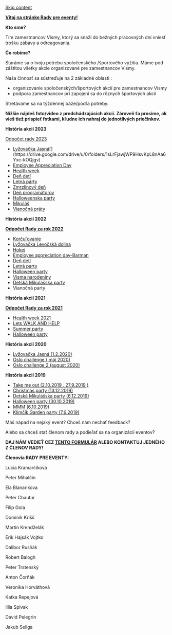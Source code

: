 [Skip content](chrome-extension://pcmpcfapbekmbjjkdalcgopdkipoggdi/#widget_2)

<u><strong>Vitaj na stránke Rady pre eventy!</strong></u>

**Kto sme?**

Tím zamestnancov Vismy, ktorý sa snaží do bežných pracovných dní vniesť trošku zábavy a odreagovania.

**Čo robíme?**

Staráme sa o tvoju potrebu spoločenského /športového vyžitia. Máme pod záštitou všetky akcie organizované pre zamestnancov Vismy.

Naša činnosť sa sústreďuje na 2 základné oblasti :

-   organizovanie spoločenských/športových akcií pre zamestnancov Vismy
-   podpora zamestnancov pri zapojení sa do rôznych športových akcií

Stretávame sa na týždennej báze/podľa potreby.

**Nižšie nájdeš foto/video z predchádzajúcich akcií. Zároveň ťa prosíme, ak vieš tiež prispieť fotkami, kľudne ich nahraj do jednotlivých priečinkov.**

**História akcií 2023**

[Odpočet rady 2023](https://docs.google.com/presentation/d/1aovwN9xyW9GFQg2Vr6w5gbMcXMu8lX3fJGvYYEg3xTA/edit)

-   [Lyžovačka Jasná](https://drive.google.com/drive/folders/1zUzDZ3R7AMIW2s2mBsL4NUTrTcs4ZNK_)[](https://drive.google.com/drive/u/0/folders/1sLrFjawjWP9HsvKpL8nAa6Yxc-kOQjgv)
-   [Employee Appreciation Day](https://drive.google.com/drive/folders/1wigQTQ_1Ss-iRpWsFwwWwxA5Y3PV_GRO)
-   [Health week](https://drive.google.com/drive/folders/19begdmZZhHAI8Ti2E8x9n8LSjq0hT-4-)
-   [Deň detí](https://drive.google.com/drive/folders/1GU7Ao98c3EN2g8NEEwT5KpJHsB7wsKJt)
-   [Letná párty](https://drive.google.com/drive/folders/1zbyKjlnnFdJBYi6B0hxlIW4IZlrUmTH7)
-   [Zmrzlinový deň](https://drive.google.com/drive/folders/1mO-Ap94ynZMQDBMwsZ_GeVPGV5wJni7u)
-   [Deň programátorov](https://drive.google.com/drive/folders/13hyNuW9vc3mtjKs1MssPW6sr_RBgKcNG)
-   [Halloweenska párty](https://drive.google.com/drive/folders/1FQVAAvI6HyeKLbmJsjXfQbuEpNsfCh4m)
-   [Mikuláš](https://drive.google.com/drive/folders/1q_5AKBlE35-JPBLrVXlMvdYn1yqp81dB)
-   [Vianočná práty](https://drive.google.com/drive/folders/12FQqMdQKbfP7fqfMO-uYJ6wkYwgoD6Fe)

**História akcií 2022**

**[Odpočet Rady za rok 2022](https://docs.google.com/presentation/d/15Ad5Ueyow3j8COqZDL2V0EDd89BCKhGxQNVIDy1cOtM/edit#slide=id.g10b0eda6953_0_0)**

-   [Korčuľovanie](https://drive.google.com/drive/u/0/folders/1sLrFjawjWP9HsvKpL8nAa6Yxc-kOQjgv)
-   [Lyžovačka Levočská dolina](https://drive.google.com/drive/u/0/folders/1vviiUDFY8ks1DN8GXna-knOvel9lEqaO)
-   [Hokej](https://drive.google.com/drive/u/0/folders/1x8Ie4zpHEXPPaowRNF669URYeq9FnfkS)
-   [Employee appreciation day-Barman](https://drive.google.com/drive/u/0/folders/1S-07IG0FFFC6xrmBJbOWKpW_t_B5X4MQ)
-   [Deň detí](https://drive.google.com/drive/u/0/folders/18DpFThOfIHqWp9HwBek6vd4efvII0M4_)
-   [Letná party](https://drive.google.com/drive/u/0/folders/1aJrxyjlyDvm6td18grstE8vmhj_jPg8F)
-   [Halloween party](https://drive.google.com/drive/u/0/folders/11N_ijJ5KthZHxeEOYtMiSgKEe5Ot1JEI)
-   [Visma narodeniny](https://drive.google.com/drive/u/0/folders/1fKZwxl_L9yevOD-4V4C5lPt9oyRdZGJD)
-   [Detská Mikulášska party](https://drive.google.com/drive/u/0/folders/1kNaORzRsDAoBqpBA5X2aWsQADAWjMM-J)
-   Vianočná party

**História akcií 2021**

**[Odpočet Rady za rok 2021](https://docs.google.com/presentation/d/1roQGdo1rO3bDJGyz2qAWpORLpJdJNezIBJOISjqtXEs/edit#slide=id.g10b0eda6953_0_355)**

-   [Health week 2021](https://drive.google.com/drive/u/0/folders/1MunJQ0YKHlSYa_f-zaaOldxG3b6KSAIU)
-   [Lets WALK AND HELP](https://drive.google.com/drive/u/0/folders/1AyiQ6Xv6QIjd3rqJ9mTXJ9DSJ5DQXBd3)
-   [Summer party](https://drive.google.com/drive/u/0/folders/1qNlC4s_hF5PKum9CZiHqVJq9nKyRcKhS)
-   [Halloween party](https://drive.google.com/drive/u/0/folders/107dtZaKfcmU_XC5QdGKVgcNNqWwOph42)

**História akcií 2020**

-   [Lyžovačka Jasná (1.2.2020)](https://drive.google.com/drive/u/0/folders/1nCcK0wd9q-5Kx7m7vxEph57e55I2PNXq)
-   [Oslo challenge ( máj 2020)](https://drive.google.com/drive/u/0/folders/1gd-qotipjOGCUCDt8PKRXLdMghjD7nRd)
-   [Oslo challenge 2 (august 2020)](https://drive.google.com/drive/u/0/folders/1uGqh_DpdFU_BwAY5MpOa5S-1YlpGlZEG)

**História akcií 2019**

-   [Take me out (2.10.2019 , 27.9.2019 )](https://drive.google.com/drive/u/0/folders/1MZigKuHp6Id4ZSWUXmQvXEQEmkKZhHpb)
-   [Christmas party (13.12.2019)](https://drive.google.com/drive/u/0/folders/17bq0iE11rsGoYLD2E2cxSdfMq4aPw-Dj)
-   [Detská Mikulášska party (6.12.2019)](https://drive.google.com/drive/u/0/folders/11QheH7Sh5nrhF381kuOFCADBcM8fWVco)
-   [Halloween party (30.10.2019)](https://drive.google.com/drive/u/0/folders/1HWfAXE54rb2V6bUeke4cdOXYO3TmqMfB)
-   [MMM (6.10.2019)](https://drive.google.com/drive/u/0/folders/1OJ2nKUUb4YyBuxuHP0IPeleJxXOhtGb6)
-   [Klimčík Garden party (7.6.2019)](https://drive.google.com/drive/u/0/folders/1zyfbiruWODS-_toDAAnnaf4lHxe0JtiJ)

Máš nápad na nejaký event? Chceš nám nechať feedback?

Alebo sa chceš stať členom rady a podieľať sa na organizácií eventov?

**DAJ NÁM VEDIEŤ CEZ [TENTO FORMULÁR](https://docs.google.com/forms/d/e/1FAIpQLSedSTqrm8_Gc0z8-KoICwInP3Pjt33gku-Fi23SLiRtfXN_WQ/viewform) ALEBO KONTAKTUJ JEDNÉHO Z ČLENOV RADY!**

**Členovia RADY PRE EVENTY:**

Lucia Kramarčíková

Peter Mihalčin

Ela Blanarikova

Peter Chautur

Filip Gola

Dominik Krišš

Martin Krendželák

Erik Hajsák Vojtko

Dalibor Rusňák

Robert Balogh

Peter Trstenský

Anton Čorňák

Veronika Horváthová

Katka Repejová

Illia Spivak

Dávid Pelegrin

Jakub Seliga